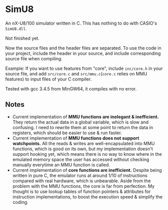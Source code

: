 # SimU8

An nX-U8/100 simulator written in C. This has nothing to do with CASIO's `SimU8.dll`.

Not finished yet.

Now the source files and the header files are separated. To use the code in your project, include the header in your source, and include corresponding source file when compiling.

Example: If you want to use features from "core", include `inc/core.h` in your source file, and add `src/core.c` and `src/mmu.c`(`core.c` relies on MMU features) to input files of your C compiler.

Tested with gcc 3.4.5 from MinGW64, it compiles with no error.

## Notes
- Current implementation of **MMU functions are inelegant & inefficient.** They return the actual data in a global variable, which is slow and confusing. I need to rewrite them at some point to return the data in registers, which should be easier to use & run faster.
- Current implementation of **MMU functions does not support watchpoints.** All the reads & writes are well-encapsulated into MMU functions, which is good on its own, but my implementation doesn't support hooking yet, which means there is no way to know where in the emulated memory space the user has accessed without checking manually everytime an MMU function is called.
- Current implementation of **core functions are inefficient.** Despite being written in pure C, the emulator runs at around 1/10 of instructions compared with real hardware, which is unbearable. Aside from the problem with the MMU functions, the core is far from perfection. My thought is to use lookup tables of function pointers & attributes for instruction implementations, to boost the execution speed & simplify the coding.
